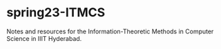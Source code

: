 # spring23-ITMCS
Notes and resources for the Information-Theoretic Methods in Computer Science in IIIT Hyderabad.
